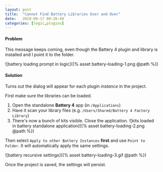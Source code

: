 ```yaml
---
layout: post
title:  "Cannot Find Battery Libraries Over and Over"
date:   2019-09-17 09:26:49
categories: [logic,plugins]
---
```




#### Problem

This message keeps coming, even though the Battery 4 plugin and library is installed and I point it to the folder.

![battery loading prompt in logic]({% asset battery-loading-1.png @path %})

#### Solution

Turns out the dialog will appear for each plugin *instance* in the project.

First make sure the libraries can be loaded.

1. Open the standalone **Battery 4** app (in `/Applications`)
2. Have it scan your library files (e.g. `/Users/Shared/Battery 4 Factory Library`)
3. There's now a bunch of kits visible. Close the application. 
![kits loaded in battery standalone application]({% asset battery-loading-2.png @path %})

Then select `Apply to other Battery Instances` **first** and use `Point to Folder`. It will automatically apply the same settings.

![battery recursive settings]({% asset battery-loading-3.gif @path %})

Once the project is saved, the settings will persist.

